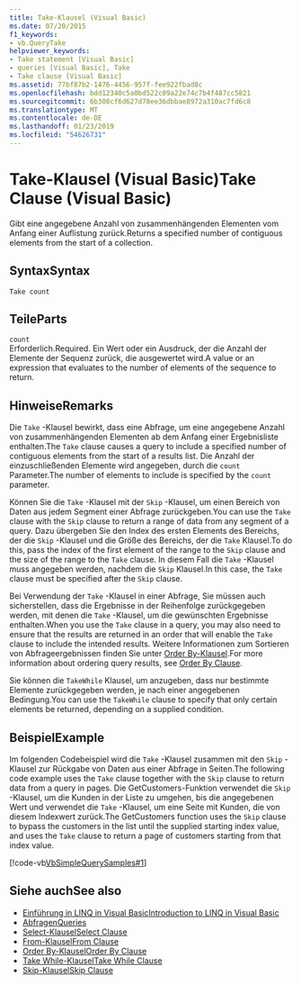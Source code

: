 ```yaml
---
title: Take-Klausel (Visual Basic)
ms.date: 07/20/2015
f1_keywords:
- vb.QueryTake
helpviewer_keywords:
- Take statement [Visual Basic]
- queries [Visual Basic], Take
- Take clause [Visual Basic]
ms.assetid: 77bf87b2-1476-4456-957f-fee922fbad8c
ms.openlocfilehash: bdd12340c5a0bd522c09a22e74c7b4f487cc5821
ms.sourcegitcommit: 6b308cf6d627d78ee36dbbae8972a310ac7fd6c8
ms.translationtype: MT
ms.contentlocale: de-DE
ms.lasthandoff: 01/23/2019
ms.locfileid: "54626731"
---
```

# <a name="take-clause-visual-basic"></a><span data-ttu-id="17531-102">Take-Klausel (Visual Basic)</span><span class="sxs-lookup"><span data-stu-id="17531-102">Take Clause (Visual Basic)</span></span>
<span data-ttu-id="17531-103">Gibt eine angegebene Anzahl von zusammenhängenden Elementen vom Anfang einer Auflistung zurück.</span><span class="sxs-lookup"><span data-stu-id="17531-103">Returns a specified number of contiguous elements from the start of a collection.</span></span>  
  
## <a name="syntax"></a><span data-ttu-id="17531-104">Syntax</span><span class="sxs-lookup"><span data-stu-id="17531-104">Syntax</span></span>  
  
```  
Take count  
```  
  
## <a name="parts"></a><span data-ttu-id="17531-105">Teile</span><span class="sxs-lookup"><span data-stu-id="17531-105">Parts</span></span>  
 `count`  
 <span data-ttu-id="17531-106">Erforderlich.</span><span class="sxs-lookup"><span data-stu-id="17531-106">Required.</span></span> <span data-ttu-id="17531-107">Ein Wert oder ein Ausdruck, der die Anzahl der Elemente der Sequenz zurück, die ausgewertet wird.</span><span class="sxs-lookup"><span data-stu-id="17531-107">A value or an expression that evaluates to the number of elements of the sequence to return.</span></span>  
  
## <a name="remarks"></a><span data-ttu-id="17531-108">Hinweise</span><span class="sxs-lookup"><span data-stu-id="17531-108">Remarks</span></span>  
 <span data-ttu-id="17531-109">Die `Take` -Klausel bewirkt, dass eine Abfrage, um eine angegebene Anzahl von zusammenhängenden Elementen ab dem Anfang einer Ergebnisliste enthalten.</span><span class="sxs-lookup"><span data-stu-id="17531-109">The `Take` clause causes a query to include a specified number of contiguous elements from the start of a results list.</span></span> <span data-ttu-id="17531-110">Die Anzahl der einzuschließenden Elemente wird angegeben, durch die `count` Parameter.</span><span class="sxs-lookup"><span data-stu-id="17531-110">The number of elements to include is specified by the `count` parameter.</span></span>  
  
 <span data-ttu-id="17531-111">Können Sie die `Take` -Klausel mit der `Skip` -Klausel, um einen Bereich von Daten aus jedem Segment einer Abfrage zurückgeben.</span><span class="sxs-lookup"><span data-stu-id="17531-111">You can use the `Take` clause with the `Skip` clause to return a range of data from any segment of a query.</span></span> <span data-ttu-id="17531-112">Dazu übergeben Sie den Index des ersten Elements des Bereichs, der die `Skip` -Klausel und die Größe des Bereichs, der die `Take` Klausel.</span><span class="sxs-lookup"><span data-stu-id="17531-112">To do this, pass the index of the first element of the range to the `Skip` clause and the size of the range to the `Take` clause.</span></span> <span data-ttu-id="17531-113">In diesem Fall die `Take` -Klausel muss angegeben werden, nachdem die `Skip` Klausel.</span><span class="sxs-lookup"><span data-stu-id="17531-113">In this case, the `Take` clause must be specified after the `Skip` clause.</span></span>  
  
 <span data-ttu-id="17531-114">Bei Verwendung der `Take` -Klausel in einer Abfrage, Sie müssen auch sicherstellen, dass die Ergebnisse in der Reihenfolge zurückgegeben werden, mit denen die `Take` -Klausel, um die gewünschten Ergebnisse enthalten.</span><span class="sxs-lookup"><span data-stu-id="17531-114">When you use the `Take` clause in a query, you may also need to ensure that the results are returned in an order that will enable the `Take` clause to include the intended results.</span></span> <span data-ttu-id="17531-115">Weitere Informationen zum Sortieren von Abfrageergebnissen finden Sie unter [Order By-Klausel](../../../visual-basic/language-reference/queries/order-by-clause.md).</span><span class="sxs-lookup"><span data-stu-id="17531-115">For more information about ordering query results, see [Order By Clause](../../../visual-basic/language-reference/queries/order-by-clause.md).</span></span>  
  
 <span data-ttu-id="17531-116">Sie können die `TakeWhile` Klausel, um anzugeben, dass nur bestimmte Elemente zurückgegeben werden, je nach einer angegebenen Bedingung.</span><span class="sxs-lookup"><span data-stu-id="17531-116">You can use the `TakeWhile` clause to specify that only certain elements be returned, depending on a supplied condition.</span></span>  
  
## <a name="example"></a><span data-ttu-id="17531-117">Beispiel</span><span class="sxs-lookup"><span data-stu-id="17531-117">Example</span></span>  
 <span data-ttu-id="17531-118">Im folgenden Codebeispiel wird die `Take` -Klausel zusammen mit den `Skip` -Klausel zur Rückgabe von Daten aus einer Abfrage in Seiten.</span><span class="sxs-lookup"><span data-stu-id="17531-118">The following code example uses the `Take` clause together with the `Skip` clause to return data from a query in pages.</span></span> <span data-ttu-id="17531-119">Die GetCustomers-Funktion verwendet die `Skip` -Klausel, um die Kunden in der Liste zu umgehen, bis die angegebenen Wert und verwendet die `Take` -Klausel, um eine Seite mit Kunden, die von diesem Indexwert zurück.</span><span class="sxs-lookup"><span data-stu-id="17531-119">The GetCustomers function uses the `Skip` clause to bypass the customers in the list until the supplied starting index value, and uses the `Take` clause to return a page of customers starting from that index value.</span></span>  
  
 [!code-vb[VbSimpleQuerySamples#1](../../../visual-basic/language-reference/queries/codesnippet/VisualBasic/take-clause_1.vb)]  
  
## <a name="see-also"></a><span data-ttu-id="17531-120">Siehe auch</span><span class="sxs-lookup"><span data-stu-id="17531-120">See also</span></span>
- [<span data-ttu-id="17531-121">Einführung in LINQ in Visual Basic</span><span class="sxs-lookup"><span data-stu-id="17531-121">Introduction to LINQ in Visual Basic</span></span>](../../../visual-basic/programming-guide/language-features/linq/introduction-to-linq.md)
- [<span data-ttu-id="17531-122">Abfragen</span><span class="sxs-lookup"><span data-stu-id="17531-122">Queries</span></span>](../../../visual-basic/language-reference/queries/index.md)
- [<span data-ttu-id="17531-123">Select-Klausel</span><span class="sxs-lookup"><span data-stu-id="17531-123">Select Clause</span></span>](../../../visual-basic/language-reference/queries/select-clause.md)
- [<span data-ttu-id="17531-124">From-Klausel</span><span class="sxs-lookup"><span data-stu-id="17531-124">From Clause</span></span>](../../../visual-basic/language-reference/queries/from-clause.md)
- [<span data-ttu-id="17531-125">Order By-Klausel</span><span class="sxs-lookup"><span data-stu-id="17531-125">Order By Clause</span></span>](../../../visual-basic/language-reference/queries/order-by-clause.md)
- [<span data-ttu-id="17531-126">Take While-Klausel</span><span class="sxs-lookup"><span data-stu-id="17531-126">Take While Clause</span></span>](../../../visual-basic/language-reference/queries/take-while-clause.md)
- [<span data-ttu-id="17531-127">Skip-Klausel</span><span class="sxs-lookup"><span data-stu-id="17531-127">Skip Clause</span></span>](../../../visual-basic/language-reference/queries/skip-clause.md)
